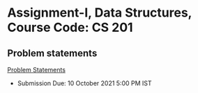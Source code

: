 # Assignment-I, Data Structures, Course Code: CS 201

## Problem statements

<a href="https://github.com/codadept/cs-dsa/blob/master/AssignmentI/ProblemStatements.pdf" class="image fit" type="application/pdf">Problem Statements</a>

- Submission Due: 10 October 2021 5:00 PM IST
